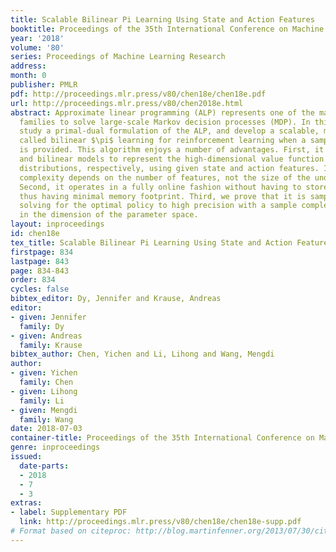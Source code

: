 ```yaml
---
title: Scalable Bilinear Pi Learning Using State and Action Features
booktitle: Proceedings of the 35th International Conference on Machine Learning
year: '2018'
volume: '80'
series: Proceedings of Machine Learning Research
address: 
month: 0
publisher: PMLR
pdf: http://proceedings.mlr.press/v80/chen18e/chen18e.pdf
url: http://proceedings.mlr.press/v80/chen2018e.html
abstract: Approximate linear programming (ALP) represents one of the major algorithmic
  families to solve large-scale Markov decision processes (MDP). In this work, we
  study a primal-dual formulation of the ALP, and develop a scalable, model-free algorithm
  called bilinear $\pi$ learning for reinforcement learning when a sampling oracle
  is provided. This algorithm enjoys a number of advantages. First, it adopts linear
  and bilinear models to represent the high-dimensional value function and state-action
  distributions, respectively, using given state and action features. Its run-time
  complexity depends on the number of features, not the size of the underlying MDPs.
  Second, it operates in a fully online fashion without having to store any sample,
  thus having minimal memory footprint. Third, we prove that it is sample-efficient,
  solving for the optimal policy to high precision with a sample complexity linear
  in the dimension of the parameter space.
layout: inproceedings
id: chen18e
tex_title: Scalable Bilinear Pi Learning Using State and Action Features
firstpage: 834
lastpage: 843
page: 834-843
order: 834
cycles: false
bibtex_editor: Dy, Jennifer and Krause, Andreas
editor:
- given: Jennifer
  family: Dy
- given: Andreas
  family: Krause
bibtex_author: Chen, Yichen and Li, Lihong and Wang, Mengdi
author:
- given: Yichen
  family: Chen
- given: Lihong
  family: Li
- given: Mengdi
  family: Wang
date: 2018-07-03
container-title: Proceedings of the 35th International Conference on Machine Learning
genre: inproceedings
issued:
  date-parts:
  - 2018
  - 7
  - 3
extras:
- label: Supplementary PDF
  link: http://proceedings.mlr.press/v80/chen18e/chen18e-supp.pdf
# Format based on citeproc: http://blog.martinfenner.org/2013/07/30/citeproc-yaml-for-bibliographies/
---
```

